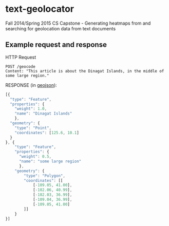 text-geolocator
===============

Fall 2014/Spring 2015 CS Capstone - Generating heatmaps from and searching for geolocation data from text documents



## Example request and response

HTTP Request
```
POST /geocode
Content: "This article is about the Dinagat Islands, in the middle of some large region." 
```

RESPONSE (in [geojson](http://geojson.org/)):
```javascript
[{
  "type": "Feature",
  "properties": {
    "weight": 1.0,
    "name": "Dinagat Islands"
    },
  "geometry": {
    "type": "Point",
    "coordinates": [125.6, 10.1]
  }
}, {
    "type": "Feature",
    "properties": {
      "weight": 0.5,
      "name": "some large region"
      },
    "geometry": {
        "type": "Polygon",
        "coordinates": [[
            [-109.05, 41.00],
            [-102.06, 40.99],
            [-102.03, 36.99],
            [-109.04, 36.99],
            [-109.05, 41.00]
        ]]
    }
}]
```
